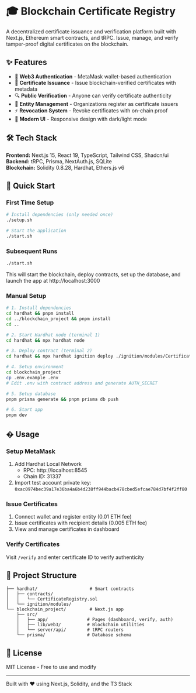 # 🎓 Blockchain Certificate Registry

A decentralized certificate issuance and verification platform built with Next.js, Ethereum smart contracts, and tRPC. Issue, manage, and verify tamper-proof digital certificates on the blockchain.

## ✨ Features

- 🔐 **Web3 Authentication** - MetaMask wallet-based authentication
- 📜 **Certificate Issuance** - Issue blockchain-verified certificates with metadata
- 🔍 **Public Verification** - Anyone can verify certificate authenticity
- 🏢 **Entity Management** - Organizations register as certificate issuers
- ⚡ **Revocation System** - Revoke certificates with on-chain proof
- 🎨 **Modern UI** - Responsive design with dark/light mode

## 🛠️ Tech Stack

**Frontend:** Next.js 15, React 19, TypeScript, Tailwind CSS, Shadcn/ui  
**Backend:** tRPC, Prisma, NextAuth.js, SQLite  
**Blockchain:** Solidity 0.8.28, Hardhat, Ethers.js v6

## 🚀 Quick Start

### First Time Setup

```bash
# Install dependencies (only needed once)
./setup.sh

# Start the application
./start.sh
```

### Subsequent Runs

```bash
./start.sh
```

This will start the blockchain, deploy contracts, set up the database, and launch the app at http://localhost:3000

### Manual Setup

```bash
# 1. Install dependencies
cd hardhat && pnpm install
cd ../blockchain_project && pnpm install
cd ..

# 2. Start Hardhat node (terminal 1)
cd hardhat && npx hardhat node

# 3. Deploy contract (terminal 2)
cd hardhat && npx hardhat ignition deploy ./ignition/modules/CertificateRegistry.ts --network localhost

# 4. Setup environment
cd blockchain_project
cp .env.example .env
# Edit .env with contract address and generate AUTH_SECRET

# 5. Setup database
pnpm prisma generate && pnpm prisma db push

# 6. Start app
pnpm dev
```

## � Usage

### Setup MetaMask
1. Add Hardhat Local Network
   - RPC: http://localhost:8545
   - Chain ID: 31337
2. Import test account private key: `0xac0974bec39a17e36ba4a6b4d238ff944bacb478cbed5efcae784d7bf4f2ff80`

### Issue Certificates
1. Connect wallet and register entity (0.01 ETH fee)
2. Issue certificates with recipient details (0.005 ETH fee)
3. View and manage certificates in dashboard

### Verify Certificates
Visit `/verify` and enter certificate ID to verify authenticity

## 📂 Project Structure

```
├── hardhat/                    # Smart contracts
│   ├── contracts/
│   │   └── CertificateRegistry.sol
│   └── ignition/modules/
└── blockchain_project/         # Next.js app
    ├── src/
    │   ├── app/               # Pages (dashboard, verify, auth)
    │   ├── lib/web3/          # Blockchain utilities
    │   └── server/api/        # tRPC routers
    └── prisma/                # Database schema
```

## 📝 License

MIT License - Free to use and modify

---

Built with ❤️ using Next.js, Solidity, and the T3 Stack
